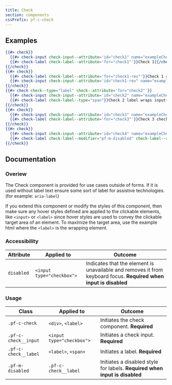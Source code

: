 ```yaml
---
title: Check
section: components
cssPrefix: pf-c-check
---
```


## Examples
```hbs title=Check-example
{{#> check}}
  {{#> check-input check-input--attribute='id="check1" name="exampleCheck1"'}}{{/check-input}}
  {{#> check-label check-label--attribute='for="check1"'}}Check 1{{/check-label}}
{{/check}}
{{#> check}}
  {{#> check-label check-label--attribute='for="check1-rev"'}}Check 1 reversed{{/check-label}}
  {{#> check-input check-input--attribute='id="check1-rev" name="exampleCheck2"'}}{{/check-input}}
{{/check}}
{{#> check check--type="label" check--attribute='for="check2"'}}
  {{#> check-input check-input--attribute='id="check2" name="exampleCheck3"'}}{{/check-input}}
  {{#> check-label check-label--type="span"}}Check 2 label wraps input{{/check-label}}
{{/check}}
{{#> check}}
  {{#> check-input check-input--attribute='id="check3" name="exampleCheck4" checked'}}{{/check-input}}
  {{#> check-label check-label--attribute='for="check3"'}}Check 3 checked{{/check-label}}
{{/check}}
{{#> check}}
  {{#> check-input check-input--attribute='id="check4" name="exampleCheck5" disabled'}}{{/check-input}}
  {{#> check-label check-label--modifier="pf-m-disabled" check-label--attribute='for="check4"'}}Check 4 disabled{{/check-label}}
{{/check}}
```

## Documentation
### Overiew
The Check component is provided for use cases outside of forms. If it is used without label text ensure some sort of label for assistive technologies. (for example: `aria-label`)

If you extend this component or modify the styles of this component, then make sure any hover styles defined are applied to the clickable elements, like `<input>` or `<label>` since hover styles are used to convey the clickable target area of an element. To maximize the target area, use the example html where the `<label>` is the wrapping element.

### Accessibility
| Attribute | Applied to | Outcome |
| -- | -- | -- |
| `disabled` | `<input type="checkbox">` | Indicates that the element is unavailable and removes it from keyboard focus. **Required when input is disabled** |

### Usage
| Class | Applied to | Outcome |
| -- | -- | -- |
| `.pf-c-check` | `<div>`, `<label>` |  Initiates the check component. **Required**  |
| `.pf-c-check__input` | `<input type="checkbox">` |  Initiates a check input. **Required**  |
| `.pf-c-check__label` | `<label>`, `<span>` |  Initiates a label. **Required**  |
| `.pf-m-disabled` | `.pf-c-check__label` |  Initiates a disabled style for labels. **Required when input is disabled** |